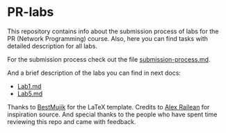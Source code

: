 # PR-labs

This repository contains info about the submission process of labs for the PR (Network Programming) course.
Also, here you can find tasks with detailed description for all labs.

For the submission process check out the file [submission-process.md](submission-process.md).

And a brief description of the labs you can find in next docs:
- [Lab1.md](lab1.md)
- [Lab5.md](lab5.md)


Thanks to [BestMujik](https://github.com/BestMujik/) for the LaTeX template.
Credits to [Alex Railean](https://github.com/ralienpp) for inspiration source.
And special thanks to the people who have spent time reviewing this repo and came with feedback.
